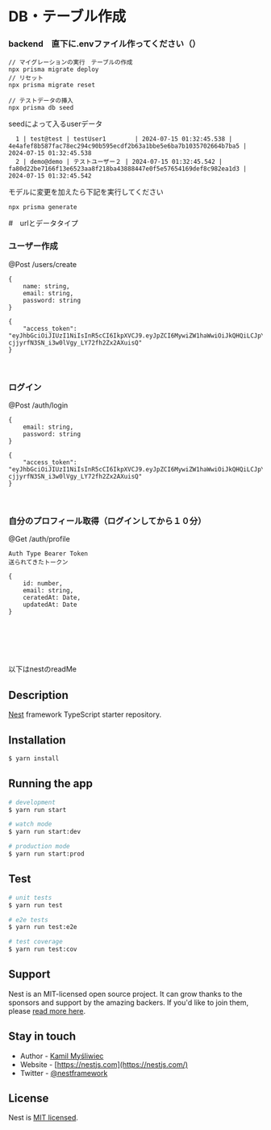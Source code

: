 # DB・テーブル作成

### backend　直下に.envファイル作ってください（）

```ターミナル
// マイグレーションの実行　テーブルの作成
npx prisma migrate deploy
// リセット
npx prisma migrate reset

// テストデータの挿入
npx prisma db seed
```

seedによって入るuserデータ
```
  1 | test@test | testUser1        | 2024-07-15 01:32:45.538 | 4e4afef8b587fac78ec294c90b595ecdf2b63a1bbe5e6ba7b1035702664b7ba5 | 2024-07-15 01:32:45.538
  2 | demo@demo | テストユーザー２ | 2024-07-15 01:32:45.542 | fa80d22be7166f13e6523aa8f218ba43888447e0f5e57654169def8c982ea1d3 | 2024-07-15 01:32:45.542
```

モデルに変更を加えたら下記を実行してください
```
npx prisma generate
```

#　urlとデータタイプ

### ユーザー作成
@Post
/users/create
```body
{
    name: string,
    email: string,
    password: string
}
```
```リターン（例）
{
    "access_token": "eyJhbGciOiJIUzI1NiIsInR5cCI6IkpXVCJ9.eyJpZCI6MywiZW1haWwiOiJkQHQiLCJpYXQiOjE3MjA1MDYzNDAsImV4cCI6MTcyMDUwNjk0MH0.y8hfkr-cjjyrfN3SN_i3w0lVgy_LY72fh2Zx2AXuisQ"
}
```

<br>

### ログイン
@Post
/auth/login
```body
{
    email: string,
    password: string
}
```
```リターン（例）
{
    "access_token": "eyJhbGciOiJIUzI1NiIsInR5cCI6IkpXVCJ9.eyJpZCI6MywiZW1haWwiOiJkQHQiLCJpYXQiOjE3MjA1MDYzNDAsImV4cCI6MTcyMDUwNjk0MH0.y8hfkr-cjjyrfN3SN_i3w0lVgy_LY72fh2Zx2AXuisQ"
}
```

<br>

### 自分のプロフィール取得（ログインしてから１０分）
@Get
/auth/profile
```
Auth Type Bearer Token
送られてきたトークン
```
```リターン（例）
{
    id: number,
    email: string,
    ceratedAt: Date,
    updatedAt: Date
}
```

<br>

<!-- ## 投稿
### 全件取得
@Get
/posts/all 
```
{
    id: number,
    content: string,
    createdAt: Date,
    updatedAt: Date,
    userId: number
} []
```
### userIdから取得
@Get
/posts/?userId= :number
```
{
    id: number,
    content: string,
    createdAt: Date,
    updatedAt: Date,
    userId: number
} []
```
### 投稿作成
@Post
/posts
```
{
    content: string,
    userId: number
}
``` -->

<br>
<br>

<!-- ## アカウントユーザー
### 全ユーザー取得
@Get
/users/all
```
{
    id: number,
    name: string,
    createdAt: Date,
    updatedAt: Date
} []
```
### ユーザー1件取得
@Get
/users/?id= ユーザーid:number
```
{
    id: number,
    name: string,
    email: string,
    password: string,
    createdAt: Date,
    updatedAt: Date
}
``` -->





<br>


以下はnestのreadMe



## Description

[Nest](https://github.com/nestjs/nest) framework TypeScript starter repository.

## Installation

```bash
$ yarn install
```

## Running the app

```bash
# development
$ yarn run start

# watch mode
$ yarn run start:dev

# production mode
$ yarn run start:prod
```

## Test

```bash
# unit tests
$ yarn run test

# e2e tests
$ yarn run test:e2e

# test coverage
$ yarn run test:cov
```

## Support

Nest is an MIT-licensed open source project. It can grow thanks to the sponsors and support by the amazing backers. If you'd like to join them, please [read more here](https://docs.nestjs.com/support).

## Stay in touch

- Author - [Kamil Myśliwiec](https://kamilmysliwiec.com)
- Website - [https://nestjs.com](https://nestjs.com/)
- Twitter - [@nestframework](https://twitter.com/nestframework)

## License

Nest is [MIT licensed](LICENSE).
